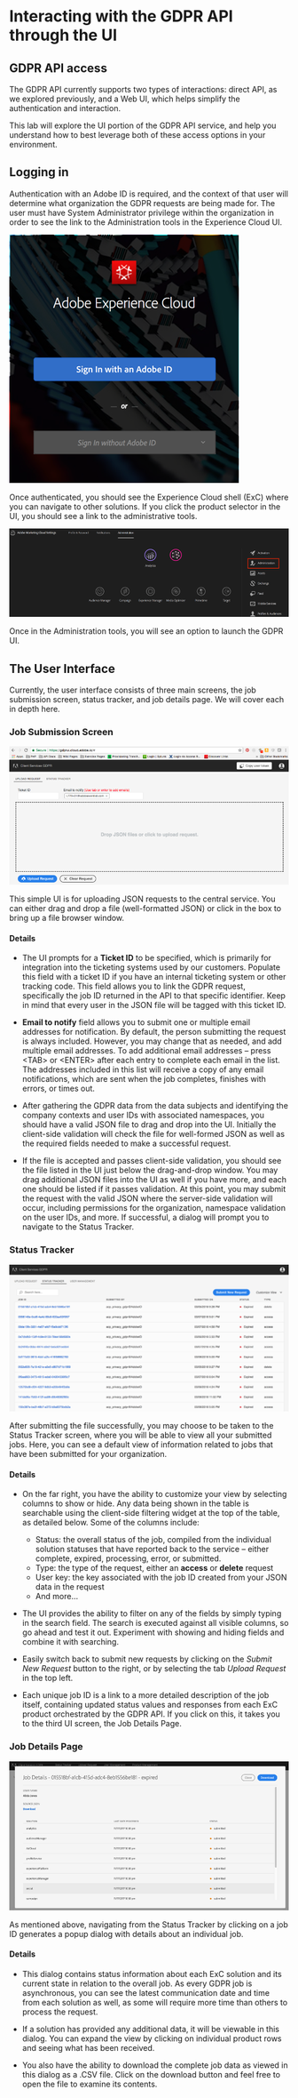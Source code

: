 # Interacting with the GDPR API through the UI

## GDPR API access

The GDPR API currently supports two types of interactions: direct API, as we explored previously, and a Web UI, which helps simplify the authentication and interaction.

This lab will explore the UI portion of the GDPR API service, and help you understand how to best leverage both of these access options in your environment.

## Logging in

Authentication with an Adobe ID is required, and the context of that user will determine what organization the GDPR requests are being made for. The user must have System Administrator privilege within the organization in order to see the link to the Administration tools in the Experience Cloud UI.

![](images/gdpr-ui-login.png)

Once authenticated, you should see the Experience Cloud shell (ExC) where you can navigate to other solutions. If you click the product selector in the UI, you should see a link to the administrative tools.

![GDPR UI Admin Menu](images/gdpr-ui-admin-menu.png)

Once in the Administration tools, you will see an option to launch the GDPR UI.

## The User Interface

Currently, the user interface consists of three main screens, the job submission screen, status tracker, and job details page. We will cover each in depth here.

### Job Submission Screen

![GDPR UI Job Submission Screen](images/gdpr-ui-job-submission.png)

This simple UI is for uploading JSON requests to the central service. You can either drag and drop a file (well-formatted JSON) or click in the box to bring up a file browser window.

#### Details

- The UI prompts for a **Ticket ID** to be specified, which is primarily for integration into the ticketing systems used by our customers. Populate this field with a ticket ID if you have an internal ticketing system or other tracking code. This field allows you to link the GDPR request, specifically the job ID returned in the API to that specific identifier. Keep in mind that every user in the JSON file will be tagged with this ticket ID.

- **Email to notify** field allows you to submit one or multiple email addresses for notification. By default, the person submitting the request is always included. However, you may change that as needed, and add multiple email addresses. To add additional email addresses – press &lt;TAB&gt; or &lt;ENTER&gt; after each entry to complete each email in the list. The addresses included in this list will receive a copy of any email notifications, which are sent when the job completes, finishes with errors, or times out.

- After gathering the GDPR data from the data subjects and identifying the company contexts and user IDs with associated namespaces, you should have a valid JSON file to drag and drop into the UI. Initially the client-side validation will check the file for well-formed JSON as well as the required fields needed to make a successful request.

- If the file is accepted and passes client-side validation, you should see the file listed in the UI just below the drag-and-drop window. You may drag additional JSON files into the UI as well if you have more, and each one should be listed if it passes validation. At this point, you may submit the request with the valid JSON where the server-side validation will occur, including permissions for the organization, namespace validation on the user IDs, and more. If successful, a dialog will prompt you to navigate to the Status Tracker.

### Status Tracker

![GDPR UI Status Tracker](images/gdpr-ui-status-tracker.png)

After submitting the file successfully, you may choose to be taken to the Status Tracker screen, where you will be able to view all your submitted jobs. Here, you can see a default view of information related to jobs that have been submitted for your organization.

#### Details

- On the far right, you have the ability to customize your view by selecting columns to show or hide. Any data being shown in the table is searchable using the client-side filtering widget at the top of the table, as detailed below. Some of the columns include:
  - Status: the overall status of the job, compiled from the individual solution statuses that have reported back to the service – either complete, expired, processing, error, or submitted.
  - Type: the type of the request, either an **access** or **delete** request
  - User key: the key associated with the job ID created from your JSON data in the request
  - And more…

- The UI provides the ability to filter on any of the fields by simply typing in the search field. The search is executed against all visible columns, so go ahead and test it out. Experiment with showing and hiding fields and combine it with searching.

- Easily switch back to submit new requests by clicking on the _Submit New Request_ button to the right, or by selecting the tab _Upload Request_ in the top left.

- Each unique job ID is a link to a more detailed description of the job itself, containing updated status values and responses from each ExC product orchestrated by the GDPR API. If you click on this, it takes you to the third UI screen, the Job Details Page.

### Job Details Page

![GDPR UI Job Details](images/gdpr-ui-job-details.png)

As mentioned above, navigating from the Status Tracker by clicking on a job ID generates a popup dialog with details about an individual job.

#### Details

- This dialog contains status information about each ExC solution and its current state in relation to the overall job. As every GDPR job is asynchronous, you can see the latest communication date and time from each solution as well, as some will require more time than others to process the request.

- If a solution has provided any additional data, it will be viewable in this dialog. You can expand the view by clicking on individual product rows and seeing what has been received.

- You also have the ability to download the complete job data as viewed in this dialog as a .CSV file. Click on the download button and feel free to open the file to examine its contents.

